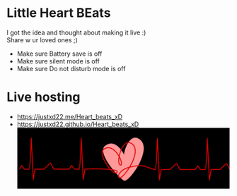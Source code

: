 # Little Heart BEats

I got the idea and thought about making it live :)  
Share w ur loved ones ;)  

- Make sure Battery save        is off
- Make sure silent mode         is off
- Make sure Do not disturb mode is off
# Live hosting
- https://justxd22.me/Heart_beats_xD
- https://justxd22.github.io/Heart_beats_xD
![heart](favico.png)